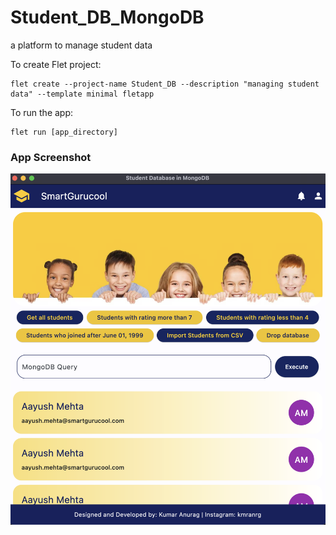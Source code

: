 # Student_DB_MongoDB
a platform to manage student data

To create Flet project:

```
flet create --project-name Student_DB --description "managing student data" --template minimal fletapp
```

To run the app:

```
flet run [app_directory]
```

### App Screenshot

![screenshot](https://github.com/kmranrg/Student_DB_MongoDB/blob/main/screenshots/app.png)
